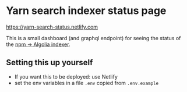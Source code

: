 # Yarn search indexer status page

https://yarn-search-status.netlify.com

This is a small dashboard (and graphql endpoint) for seeing the status of the [npm -> Algolia indexer](https://github.com/algolia/npm-search).

## Setting this up yourself

- If you want this to be deployed: use Netlify
- set the env variables in a file `.env` copied from `.env.example`
